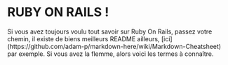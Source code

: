 # RUBY ON RAILS !

<p> Si vous avez toujours voulu tout savoir sur Ruby On Rails, passez votre chemin, il existe de biens meilleurs README ailleurs, [ici](https://github.com/adam-p/markdown-here/wiki/Markdown-Cheatsheet) par exemple.
Si vous avez la flemme, alors voici les termes à connaître.</p>

